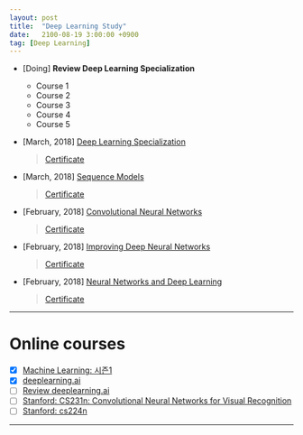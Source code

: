 ```yaml
---
layout: post
title:  "Deep Learning Study"
date:   2100-08-19 3:00:00 +0900
tag: [Deep Learning]
---
```


- [Doing] **Review Deep Learning Specialization**
  - Course 1
  - Course 2
  - Course 3
  - Course 4
  - Course 5
    >

- [March, 2018] [Deep Learning Specialization](https://www.coursera.org/specializations/deep-learning)
  > [Certificate](https://www.coursera.org/account/accomplishments/specialization/certificate/M5VPTPT432D9)

- [March, 2018] [Sequence Models](https://www.coursera.org/learn/nlp-sequence-models)
  > [Certificate](https://www.coursera.org/account/accomplishments/certificate/46WZSDQANSWQ)

- [February, 2018] [Convolutional Neural Networks](https://www.coursera.org/learn/convolutional-neural-networks)
  > [Certificate](https://www.coursera.org/account/accomplishments/certificate/QF25BUHDES9Z)

- [February, 2018] [Improving Deep Neural Networks](https://www.coursera.org/learn/deep-neural-network)
  > [Certificate](https://www.coursera.org/account/accomplishments/certificate/4DHRY28Q4TPH)

- [February, 2018] [Neural Networks and Deep Learning](https://www.coursera.org/learn/neural-networks-deep-learning)
  > [Certificate](https://www.coursera.org/account/accomplishments/certificate/X5VLF5A5NXCS)

---

# Online courses

- [x] [Machine Learning: 시즌1](https://hunkim.github.io/ml/)
- [x] [deeplearning.ai](https://www.deeplearning.ai/)
- [ ] [Review deeplearning.ai](https://www.deeplearning.ai/)
- [ ] [Stanford: CS231n: Convolutional Neural Networks for Visual Recognition](http://cs231n.stanford.edu/)
- [ ] [Stanford: cs224n](http://web.stanford.edu/class/cs224n/syllabus.html)

---
